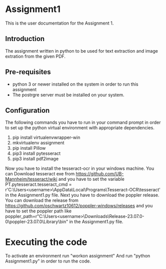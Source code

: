 # Assignment1
This is the user documentation for the Assignment 1.

## Introduction
The assignment written in python to be used for text extraction and image extration from the given PDF.

## Pre-requisites
*   python 3 or newer installed on the system in order to run this assignment
*   The postrgre server must be installed on your system.

## Configuration
The following commands you have to run in your command prompt in order to set up the python virtual environment with appropriate dependencies.

1. pip install virtualenvwrapper-win
2. mkvirtualenv assignment
3. pip install Pillow
4. pip3 install pytesseract
5. pip3 install pdf2image

Now you have to install the tesseract-ocr in your windows machine. You can Download tesseract exe from https://github.com/UB-Mannheim/tesseract/wiki
and you have to set the variable PT.pytesseract.tesseract_cmd = r'C:\Users\<username>\AppData\Local\Programs\Tesseract-OCR\tesseract' in the Assignment1.py file.
Next you have to download the poppler release. You can download the release from https://github.com/oschwartz10612/poppler-windows/releases
and you have to set the poppler path like poppler_path=r"C:\Users\<username>\Downloads\Release-23.07.0-0\poppler-23.07.0\Library\bin" in the Assignment1.py file.

# Executing the code 
To activate an environment run "workon assignment"
And run "python Assignment1.py" in order to run the code. 




